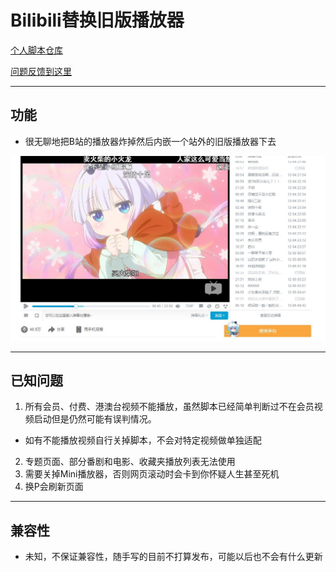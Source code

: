 Bilibili替换旧版播放器
=========================

[个人脚本仓库](https://github.com/indefined/UserScripts)

[问题反馈到这里](https://github.com/indefined/UserScripts/issues)

-------------------------
## 功能

- 很无聊地把B站的播放器炸掉然后内嵌一个站外的旧版播放器下去

![图片预览](./pv.jpg)

-------------------------
## 已知问题

1. 所有会员、付费、港澳台视频不能播放，虽然脚本已经简单判断过不在会员视频启动但是仍然可能有误判情况。
  - 如有不能播放视频自行关掉脚本，不会对特定视频做单独适配
2. 专题页面、部分番剧和电影、收藏夹播放列表无法使用
3. 需要关掉Mini播放器，否则网页滚动时会卡到你怀疑人生甚至死机
4. 换P会刷新页面

-------------------------
## 兼容性

- 未知，不保证兼容性，随手写的目前不打算发布，可能以后也不会有什么更新
